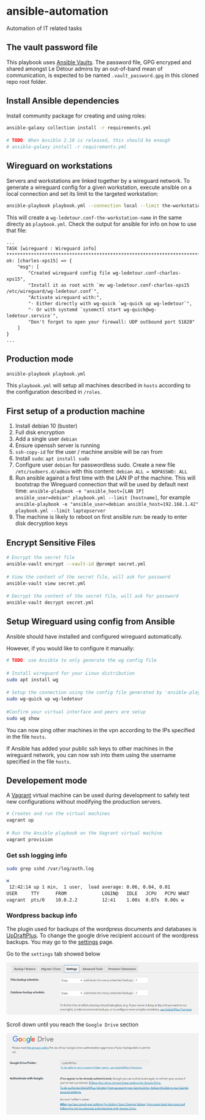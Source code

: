 # ansible-automation
Automation of IT related tasks

## The vault password file

This playbook uses [Ansible Vaults](https://docs.ansible.com/ansible/latest/user_guide/vault.html). The password file, GPG encryped and shared amongst Le Détour admins by an out-of-band mean of communication, is expected to be named `.vault_password.gpg` in this cloned repo root folder.

## Install Ansible dependencies

Install community package for creating and using roles:

```sh
ansible-galaxy collection install -r requirements.yml

# TODO: When Ansible 2.10 is released, this should be enough
# ansible-galaxy install -r requirements.yml
```

## Wireguard on workstations

Servers and workstations are linked together by a wireguard network. To generate a wireguard config for a given workstation, execute ansible on a local connection and set its limit to the targeted workstation:

```sh
ansible-playbook playbook.yml --connection local --limit the-workstation-name
```

This will create a `wg-ledetour.conf-the-workstation-name` in the same directy as `playbook.yml`. Check the output for ansible for info on how to use that file:
```
...
TASK [wireguard : Wireguard info] ***************************************************************************
ok: [charles-xps15] => {
    "msg": [
        "Created wireguard config file wg-ledetour.conf-charles-xps15",
        "Install it as root with `mv wg-ledetour.conf-charles-xps15 /etc/wireguard/wg-ledetour.conf`",
        "Activate wireguard with:",
        "- Either directly with wg-quick `wg-quick up wg-ledetour`",
        "- Or with systemd `sysemctl start wg-quick@wg-ledetour.service`",
        "Don't forget to open your firewall: UDP outbound port 51820"
    ]
}
...
```

## Production mode

```sh
ansible-playbook playbook.yml
```

This `playbook.yml` will setup all machines described in `hosts` according to the configuration described in `/roles`. 

## First setup of a production machine

1. Install debian 10 (buster)
2. Full disk encryption
3. Add a single user `debian`
4. Ensure openssh server is running
5. `ssh-copy-id` for the user / machine ansible will be ran from
6. Install `sudo`: `apt install sudo`
6. Configure user `debian` for passwordless sudo. Create a new file `/etc/sudoers.d/admin` with this content: `debian ALL = NOPASSWD: ALL`
7. Run ansible against a first time with the LAN IP of the machine. This will bootstrap the Wireguard connection that will be used by default next time: `ansible-playbook -e "ansible_host=[LAN IP] ansible_user=debian" playbook.yml --limit [hostname]`, for example `ansible-playbook -e "ansible_user=debian ansible_host=192.168.1.42" playbook.yml --limit laptopserver`
8. The machine is likely to reboot on first ansible run: be ready to enter disk decryption keys

## Encrypt Sensitive Files

```sh
# Encrypt the secret file
ansible-vault encrypt --vault-id @prompt secret.yml

# View the content of the secret file, will ask for password
ansible-vault view secret.yml

# Decrypt the content of the secret file, will ask for password
ansible-vault decrypt secret.yml
```

## Setup Wireguard using config from Ansible

Ansible should have installed and configured wireguard automatically.

However, if you would like to configure it manually:

```bash
# TODO: use Ansible to only generate the wg config file

# Install wireguard for your Linux distribution
sudo apt install wg

# Setup the connection using the config file generated by 'ansible-playbook playbook.yml' at /etc/wireguard/wg-ledetour.conf 
sudo wg-quick up wg-ledetour

#Confirm your virtual interface and peers are setup
sudo wg show
```

You can now ping other machines in the vpn according to the IPs specified in the file `hosts`.

If Ansible has added your public ssh keys to other machines in the wireguard network, you can now ssh into them using the username specified in the file `hosts`.

## Developement mode

A [Vagrant](https://vagrantup.com) virtual machine can be used during development to safely test new configurations without modifying the production servers.

```sh
# Creates and run the virtual machines
vagrant up

# Run the Ansible playbook on the Vagrant virtual machine
vagrant provision
```

### Get ssh logging info

```sh
sudo grep sshd /var/log/auth.log
```

```sh
w
 12:42:14 up 1 min,  1 user,  load average: 0.06, 0.04, 0.01
USER     TTY      FROM             LOGIN@   IDLE   JCPU   PCPU WHAT
vagrant  pts/0    10.0.2.2         12:41    1.00s  0.07s  0.00s w
```

### Wordpress backup info

The plugin used for backups of the wordpress documents and databases is
[UpDraftPlus](https://wordpress.org/plugins/updraftplus/). To change the google drive recipient
account of the wordpress backups. You may go to the
[settings](https://epicerieledetour.org/wp-admin/options-general.php?page=updraftplus) page.

Go to the `settings` tab showed below

![](pictures/settings_tab.png)

Scroll down until you reach the `Google Drive` section

![](pictures/gdrive_options.png)
